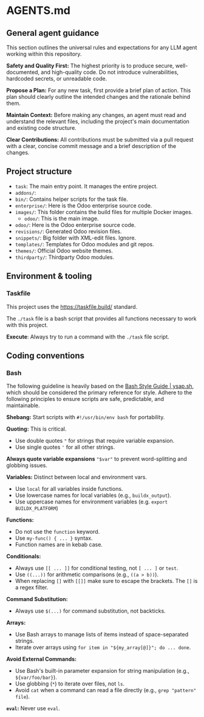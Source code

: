# AGENTS.md

## General agent guidance

This section outlines the universal rules and expectations for any LLM agent working within this repository.

**Safety and Quality First:** The highest priority is to produce secure, well-documented, and high-quality code. Do not introduce vulnerabilities, hardcoded secrets, or unreadable code.

**Propose a Plan:** For any new task, first provide a brief plan of action. This plan should clearly outline the intended changes and the rationale behind them.

**Maintain Context:** Before making any changes, an agent must read and understand the relevant files, including the project's main documentation and existing code structure.

**Clear Contributions:** All contributions must be submitted via a pull request with a clear, concise commit message and a brief description of the changes.

## Project structure

- `task`: The main entry point. It manages the entire project.
- `addons/`: 
- `bin/`: Contains helper scripts for the task file.
- `enterprise/`: Here is the Odoo enterprise source code.
- `images/`: This folder contains the build files for multiple Docker images.
	- `odoo/`: This is the main image.
- `odoo/`: Here is the Odoo enterprise source code.
- `revisions/`: Generated Odoo revision files.
- `snippets/`: Big folder with XML-edit files. Ignore.
- `templates/`: Templates for Odoo modules and git repos.
- `themes/`: Official Odoo website themes.
- `thirdparty/`: Thirdparty Odoo modules.

## Environment & tooling

### Taskfile

This project uses the <https://taskfile.build/> standard.

The `./task` file is a bash script that provides all functions necessary to work with this project.

**Execute**: Always try to run a command with the `./task` file script.

## Coding conventions

### Bash

The following guideline is heavily based on the [Bash Style Guide | ysap.sh](https://style.ysap.sh/), which should be considered the primary reference for style. Adhere to the following principles to ensure scripts are safe, predictable, and maintainable.

**Shebang:** Start scripts with `#!/usr/bin/env bash` for portability.

**Quoting:** This is critical.

- Use double quotes `"` for strings that require variable expansion.
- Use single quotes `'` for all other strings.

**Always quote variable expansions** `"$var"` to prevent word-splitting and globbing issues.

**Variables:** Distinct between local and environment vars.

- Use `local` for all variables inside functions.
- Use lowercase names for local variables (e.g., `buildx_output`).
- Use uppercase names for environment variables (e.g. `export BUILDX_PLATFORM`)

**Functions:**

- Do not use the `function` keyword.
- Use `my-func() { ... }` syntax.
- Function names are in kebab case.

**Conditionals:**

- Always use `[[ ... ]]` for conditional testing, not `[ ... ]` or `test`.
- Use `((...))` for arithmetic comparisons (e.g., `((a > b))`).
- When replacing `[]` with `[[]]` make sure to escape the brackets. The `[]` is a regex filter.

**Command Substitution:**

- Always use `$(...)` for command substitution, not backticks.

**Arrays:**

- Use Bash arrays to manage lists of items instead of space-separated strings.
- Iterate over arrays using `for item in "${my_array[@]}"; do ... done`.

**Avoid External Commands:**

- Use Bash's built-in parameter expansion for string manipulation (e.g., `${var/foo/bar}`).
- Use globbing (`*`) to iterate over files, not `ls`.
- Avoid `cat` when a command can read a file directly (e.g., `grep "pattern" file`).

**`eval`:** Never use `eval`.